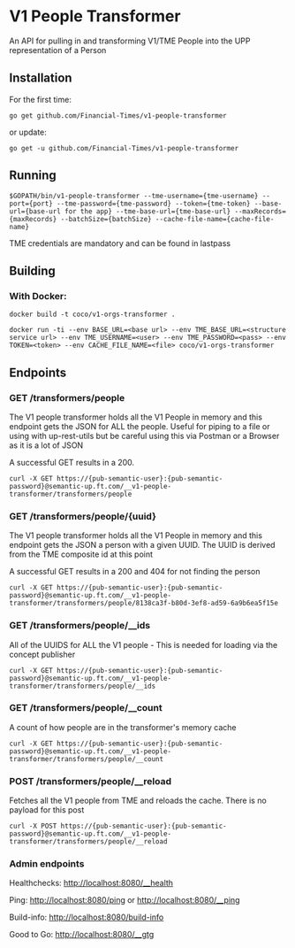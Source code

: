 # V1 People Transformer

An API for pulling in and transforming V1/TME People into the UPP representation of a Person 

## Installation

For the first time:

`go get github.com/Financial-Times/v1-people-transformer`

or update:

`go get -u github.com/Financial-Times/v1-people-transformer`

## Running

`$GOPATH/bin/v1-people-transformer --tme-username={tme-username} --port={port} --tme-password={tme-password} --token={tme-token} --base-url={base-url for the app} --tme-base-url={tme-base-url} --maxRecords={maxRecords} --batchSize={batchSize} --cache-file-name={cache-file-name}`

TME credentials are mandatory and can be found in lastpass

## Building

### With Docker:

`docker build -t coco/v1-orgs-transformer .`

`docker run -ti --env BASE_URL=<base url> --env TME_BASE_URL=<structure service url> --env TME_USERNAME=<user> --env TME_PASSWORD=<pass> --env TOKEN=<token> --env CACHE_FILE_NAME=<file> coco/v1-orgs-transformer`

## Endpoints

### GET /transformers/people
The V1 people transformer holds all the V1 People in memory and this endpoint gets the JSON for ALL the people. Useful for piping to a file  or using with up-rest-utils but be careful using this via Postman or a Browser as it is a lot of JSON

A successful GET results in a 200. 

`curl -X GET https://{pub-semantic-user}:{pub-semantic-password}@semantic-up.ft.com/__v1-people-transformer/transformers/people`

### GET /transformers/people/{uuid}
The V1 people transformer holds all the V1 People in memory and this endpoint gets the JSON a person with a given UUID. The UUID is derived from the TME composite id at this point

A successful GET results in a 200 and 404 for not finding the person

`curl -X GET https://{pub-semantic-user}:{pub-semantic-password}@semantic-up.ft.com/__v1-people-transformer/transformers/people/8138ca3f-b80d-3ef8-ad59-6a9b6ea5f15e`

### GET /transformers/people/__ids

All of the UUIDS for ALL the V1 people - This is needed for loading via the concept publisher

`curl -X GET https://{pub-semantic-user}:{pub-semantic-password}@semantic-up.ft.com/__v1-people-transformer/transformers/people/__ids`

### GET /transformers/people/__count
A count of how people are in the transformer's memory cache

`curl -X GET https://{pub-semantic-user}:{pub-semantic-password}@semantic-up.ft.com/__v1-people-transformer/transformers/people/__count`


### POST /transformers/people/__reload 

Fetches all the V1 people from TME and reloads the cache. There is no payload for this post

`curl -X POST https://{pub-semantic-user}:{pub-semantic-password}@semantic-up.ft.com/__v1-people-transformer/transformers/people/__reload`

### Admin endpoints
Healthchecks: [http://localhost:8080/__health](http://localhost:8080/__health)

Ping: [http://localhost:8080/ping](http://localhost:8080/ping) or [http://localhost:8080/__ping](http://localhost:8080/__ping)

Build-info: [http://localhost:8080/build-info](http://localhost:8080/build-info) 

Good to Go: [http://localhost:8080/__gtg](http://localhost:8080/__gtg) 

